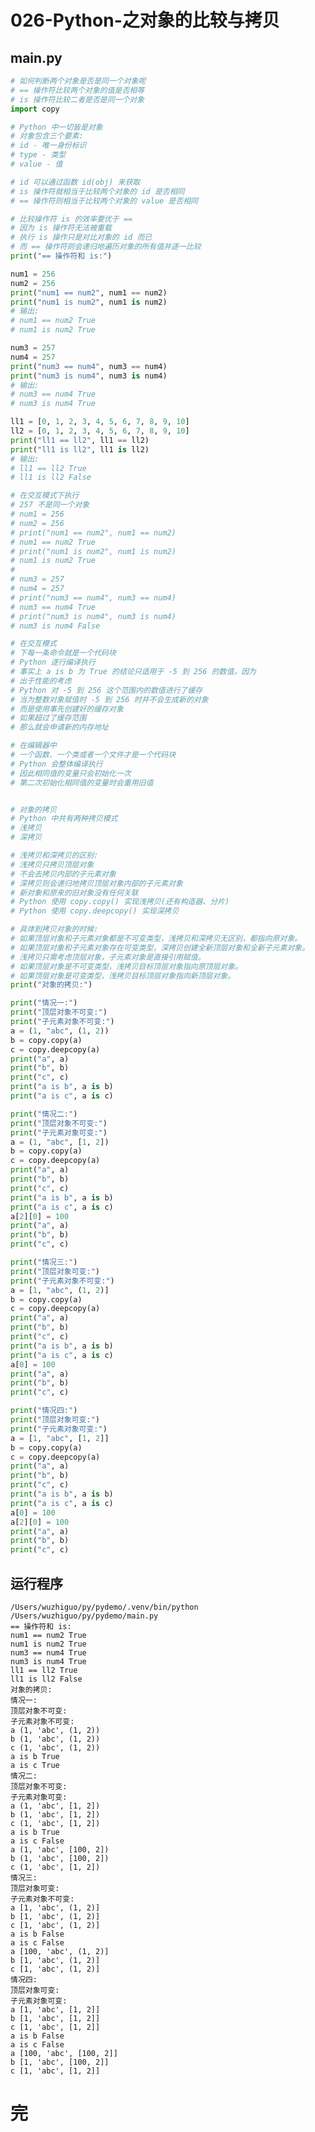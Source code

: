 # 026-Python-之对象的比较与拷贝

## main.py

```python
# 如何判断两个对象是否是同一个对象呢
# == 操作符比较两个对象的值是否相等
# is 操作符比较二者是否是同一个对象
import copy

# Python 中一切皆是对象
# 对象包含三个要素:
# id - 唯一身份标识
# type - 类型
# value - 值

# id 可以通过函数 id(obj) 来获取
# is 操作符就相当于比较两个对象的 id 是否相同
# == 操作符则相当于比较两个对象的 value 是否相同

# 比较操作符 is 的效率要优于 ==
# 因为 is 操作符无法被重载
# 执行 is 操作只是对比对象的 id 而已
# 而 == 操作符则会递归地遍历对象的所有值并逐一比较
print("== 操作符和 is:")

num1 = 256
num2 = 256
print("num1 == num2", num1 == num2)
print("num1 is num2", num1 is num2)
# 输出:
# num1 == num2 True
# num1 is num2 True

num3 = 257
num4 = 257
print("num3 == num4", num3 == num4)
print("num3 is num4", num3 is num4)
# 输出:
# num3 == num4 True
# num3 is num4 True

ll1 = [0, 1, 2, 3, 4, 5, 6, 7, 8, 9, 10]
ll2 = [0, 1, 2, 3, 4, 5, 6, 7, 8, 9, 10]
print("ll1 == ll2", ll1 == ll2)
print("ll1 is ll2", ll1 is ll2)
# 输出:
# ll1 == ll2 True
# ll1 is ll2 False

# 在交互模式下执行
# 257 不是同一个对象
# num1 = 256
# num2 = 256
# print("num1 == num2", num1 == num2)
# num1 == num2 True
# print("num1 is num2", num1 is num2)
# num1 is num2 True
#
# num3 = 257
# num4 = 257
# print("num3 == num4", num3 == num4)
# num3 == num4 True
# print("num3 is num4", num3 is num4)
# num3 is num4 False

# 在交互模式
# 下每一条命令就是一个代码块
# Python 逐行编译执行
# 事实上 a is b 为 True 的结论只适用于 -5 到 256 的数值，因为
# 出于性能的考虑
# Python 对 -5 到 256 这个范围内的数值进行了缓存
# 当为整数对象赋值时 -5 到 256 时并不会生成新的对象
# 而是使用事先创建好的缓存对象
# 如果超过了缓存范围
# 那么就会申请新的内存地址

# 在编辑器中
# 一个函数、一个类或者一个文件才是一个代码块
# Python 会整体编译执行
# 因此相同值的变量只会初始化一次
# 第二次初始化相同值的变量时会重用旧值


# 对象的拷贝
# Python 中共有两种拷贝模式
# 浅拷贝
# 深拷贝

# 浅拷贝和深拷贝的区别:
# 浅拷贝只拷贝顶层对象
# 不会去拷贝内部的子元素对象
# 深拷贝则会递归地拷贝顶层对象内部的子元素对象
# 新对象和原来的旧对象没有任何关联
# Python 使用 copy.copy() 实现浅拷贝(还有构造器、分片)
# Python 使用 copy.deepcopy() 实现深拷贝

# 具体到拷贝对象的时候:
# 如果顶层对象和子元素对象都是不可变类型，浅拷贝和深拷贝无区别，都指向原对象。
# 如果顶层对象和子元素对象存在可变类型，深拷贝创建全新顶层对象和全新子元素对象。
# 浅拷贝只需考虑顶层对象，子元素对象是直接引用赋值。
# 如果顶层对象是不可变类型，浅拷贝目标顶层对象指向原顶层对象。
# 如果顶层对象是可变类型，浅拷贝目标顶层对象指向新顶层对象。
print("对象的拷贝:")

print("情况一:")
print("顶层对象不可变:")
print("子元素对象不可变:")
a = (1, "abc", (1, 2))
b = copy.copy(a)
c = copy.deepcopy(a)
print("a", a)
print("b", b)
print("c", c)
print("a is b", a is b)
print("a is c", a is c)

print("情况二:")
print("顶层对象不可变:")
print("子元素对象可变:")
a = (1, "abc", [1, 2])
b = copy.copy(a)
c = copy.deepcopy(a)
print("a", a)
print("b", b)
print("c", c)
print("a is b", a is b)
print("a is c", a is c)
a[2][0] = 100
print("a", a)
print("b", b)
print("c", c)

print("情况三:")
print("顶层对象可变:")
print("子元素对象不可变:")
a = [1, "abc", (1, 2)]
b = copy.copy(a)
c = copy.deepcopy(a)
print("a", a)
print("b", b)
print("c", c)
print("a is b", a is b)
print("a is c", a is c)
a[0] = 100
print("a", a)
print("b", b)
print("c", c)

print("情况四:")
print("顶层对象可变:")
print("子元素对象可变:")
a = [1, "abc", [1, 2]]
b = copy.copy(a)
c = copy.deepcopy(a)
print("a", a)
print("b", b)
print("c", c)
print("a is b", a is b)
print("a is c", a is c)
a[0] = 100
a[2][0] = 100
print("a", a)
print("b", b)
print("c", c)

```

## 运行程序

    /Users/wuzhiguo/py/pydemo/.venv/bin/python /Users/wuzhiguo/py/pydemo/main.py 
    == 操作符和 is:
    num1 == num2 True
    num1 is num2 True
    num3 == num4 True
    num3 is num4 True
    ll1 == ll2 True
    ll1 is ll2 False
    对象的拷贝:
    情况一:
    顶层对象不可变:
    子元素对象不可变:
    a (1, 'abc', (1, 2))
    b (1, 'abc', (1, 2))
    c (1, 'abc', (1, 2))
    a is b True
    a is c True
    情况二:
    顶层对象不可变:
    子元素对象可变:
    a (1, 'abc', [1, 2])
    b (1, 'abc', [1, 2])
    c (1, 'abc', [1, 2])
    a is b True
    a is c False
    a (1, 'abc', [100, 2])
    b (1, 'abc', [100, 2])
    c (1, 'abc', [1, 2])
    情况三:
    顶层对象可变:
    子元素对象不可变:
    a [1, 'abc', (1, 2)]
    b [1, 'abc', (1, 2)]
    c [1, 'abc', (1, 2)]
    a is b False
    a is c False
    a [100, 'abc', (1, 2)]
    b [1, 'abc', (1, 2)]
    c [1, 'abc', (1, 2)]
    情况四:
    顶层对象可变:
    子元素对象可变:
    a [1, 'abc', [1, 2]]
    b [1, 'abc', [1, 2]]
    c [1, 'abc', [1, 2]]
    a is b False
    a is c False
    a [100, 'abc', [100, 2]]
    b [1, 'abc', [100, 2]]
    c [1, 'abc', [1, 2]]


# 完